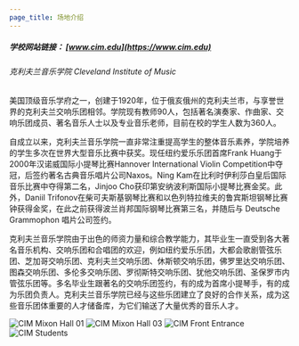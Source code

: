 ```yaml
---
page_title: 场地介绍
---
```


##### 学校网站链接： [www.cim.edu](https://www.cim.edu)

###### 克利夫兰音乐学院 Cleveland Institute of Music

美国顶级音乐学府之一，创建于1920年，位于俄亥俄州的克利夫兰市，与享誉世界的克利夫兰交响乐团相邻。学院现有教师90人，包括著名演奏家、作曲家、交响乐团成员、著名音乐人士以及专业音乐老师，目前在校的学生人数为360人。

自成立以来，克利夫兰音乐学院一直非常注重提高学生的整体音乐素养，学院培养的学生多次在世界大型音乐比赛中获奖。现任纽约爱乐乐团首席Frank Huang于2000年汉诺威国际小提琴比赛Hannover International Violin Competition中夺冠，后签约著名古典音乐唱片公司Naxos。Ning Kam在比利时伊利莎白皇后国际音乐比赛中夺得第二名，Jinjoo Cho获印第安纳波利斯国际小提琴比赛金奖。此外，Daniil Trifonov在柴可夫斯基钢琴比赛和以色列特拉维夫的鲁宾斯坦钢琴比赛钟获得金奖，在此之前获得波兰肖邦国际钢琴比赛第三名，并随后与 Deutsche Grammophon 唱片公司签约。

克利夫兰音乐学院由于出色的师资力量和综合教学能力，其毕业生一直受到各大著名音乐机构、交响乐团和合唱团的欢迎，例如纽约爱乐乐团，大都会歌剧管弦乐团、芝加哥交响乐团、克利夫兰交响乐团、休斯顿交响乐团，佛罗里达交响乐团、图森交响乐团、多伦多交响乐团、罗彻斯特交响乐团、犹他交响乐团、圣保罗市内管弦乐团等。多名毕业生跟著名的交响乐团签约，有的成为首席小提琴手，有的成为乐团负责人。克利夫兰音乐学院已经与这些乐团建立了良好的合作关系，成为这些音乐团体重要的人才储备库，为它们输送了大量优秀的音乐人才。

![CIM Mixon Hall 01](/img/cim-img/mixon-hall-01.jpg)
![CIM Mixon Hall 03](/img/cim-img/mixon-hall-03.jpg)
![CIM Front Entrance](/img/cim-img/cim-front-entrance.jpg)
![CIM Students](/img/cim-img/cim-students.jpg)
